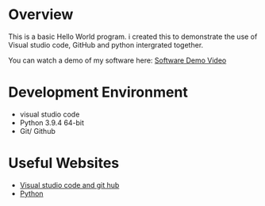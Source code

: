 # Overview

This is a basic Hello World program. i created this to demonstrate the use of Visual studio code, GitHub and python intergrated together.

You can watch a demo of my software here: [Software Demo Video](https://youtu.be/wWjg32KJoJM)

# Development Environment

* visual studio code
* Python 3.9.4 64-bit
* Git/ Github

# Useful Websites

* [Visual studio code and git hub](https://code.visualstudio.com/docs/editor/versioncontrol)
* [Python](https://code.visualstudio.com/docs/editor/github)